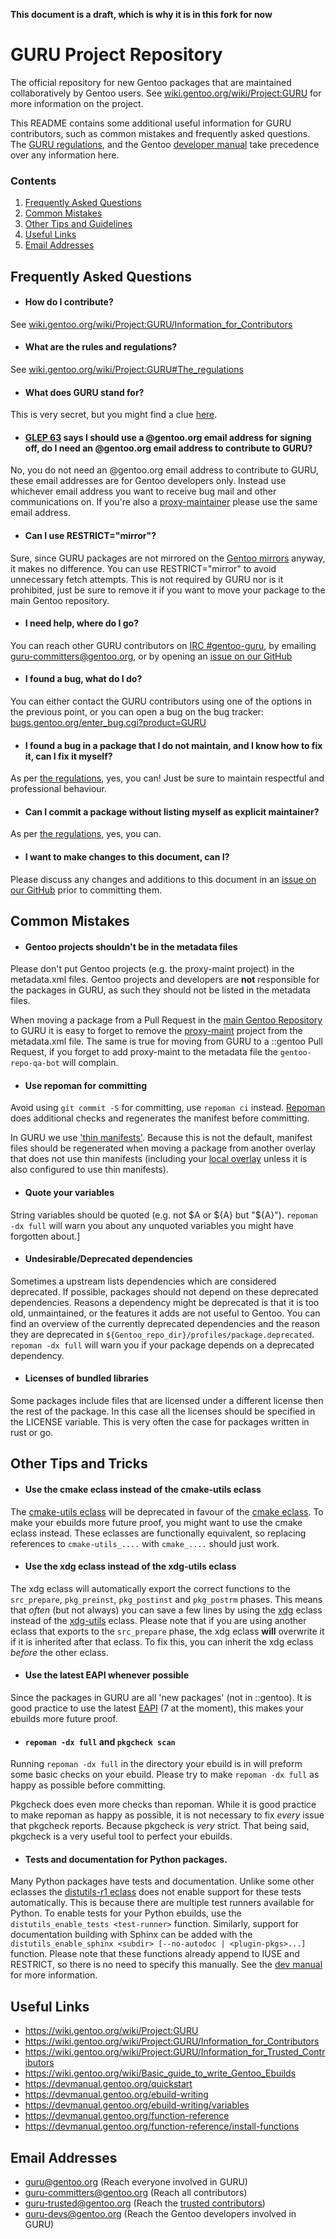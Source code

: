 **This document is a draft, which is why it is in this fork for now**

# GURU Project Repository

The official repository for new Gentoo packages that are maintained collaboratively by Gentoo users. See [wiki.gentoo.org/wiki/Project:GURU](https://wiki.gentoo.org/wiki/Project:GURU) for more information on the project.

This README contains some additional useful information for GURU contributors, such as common mistakes and frequently asked questions. The [GURU regulations](https://wiki.gentoo.org/wiki/Project:GURU#The_regulations), and the Gentoo [developer manual](https://devmanual.gentoo.org/) take precedence over any information here.

### Contents

1. [Frequently Asked Questions](#FAQ)
2. [Common Mistakes](#CommMist)
3. [Other Tips and Guidelines](#tips)
4. [Useful Links](#links)
5. [Email Addresses](#email)

## Frequently Asked Questions <a name="FAQ"></a>

- #### How do I contribute?

See [wiki.gentoo.org/wiki/Project:GURU/Information_for_Contributors](https://wiki.gentoo.org/wiki/Project:GURU/Information_for_Contributors)

- #### What are the rules and regulations?

See [wiki.gentoo.org/wiki/Project:GURU#The_regulations](https://wiki.gentoo.org/wiki/Project:GURU#The_regulations)

- #### What does GURU stand for?

This is very secret, but you might find a clue [here](https://dev.gentoo.org/~mgorny/articles/guru-a-new-model-of-contributing-to-gentoo.html#the-acronym).

- #### [GLEP 63](https://www.gentoo.org/glep/glep-0063.html) says I should use a @gentoo.org email address for signing off, do I need an @gentoo.org email address to contribute to GURU?

No, you do not need an @gentoo.org email address to contribute to GURU, these email addresses are for Gentoo developers only. Instead use whichever email address you want to receive bug mail and other communications on. If you're also a [proxy-maintainer](https://wiki.gentoo.org/wiki/Project:Proxy_Maintainers) please use the same email address.

- #### Can I use RESTRICT="mirror"?

Sure, since GURU packages are not mirrored on the [Gentoo mirrors](https://devmanual.gentoo.org/general-concepts/mirrors/index.html) anyway, it makes no difference. You can use RESTRICT="mirror" to avoid unnecessary fetch attempts. This is not required by GURU nor is it prohibited, just be sure to remove it if you want to move your package to the main Gentoo repository.

- #### I need help, where do I go?

You can reach other GURU contributors on [IRC #gentoo-guru](https://webchat.freenode.net/?channels=gentoo-guru), by emailing guru-committers@gentoo.org, or by opening an [issue on our GitHub](https://github.com/gentoo/guru/issues)

- #### I found a bug, what do I do?

You can either contact the GURU contributors using one of the options in the previous point, or you can open a bug on the bug tracker: [bugs.gentoo.org/enter_bug.cgi?product=GURU](https://bugs.gentoo.org/enter_bug.cgi?product=GURU)

- #### I found a bug in a package that I do not maintain, and I know how to fix it, can I fix it myself?

As per [the regulations](https://wiki.gentoo.org/wiki/Project:GURU#The_regulations), yes, you can! Just be sure to maintain respectful and professional behaviour.

- #### Can I commit a package without listing myself as explicit maintainer?

As per [the regulations](https://wiki.gentoo.org/wiki/Project:GURU#The_regulations), yes, you can.

- #### I want to make changes to this document, can I?

Please discuss any changes and additions to this document in an [issue on our GitHub](https://github.com/gentoo/guru/issues) prior to committing them.


## Common Mistakes <a name="CommMist"></a>

- #### Gentoo projects shouldn't be in the metadata files

Please don't put Gentoo projects (e.g. the proxy-maint project) in the metadata.xml files. Gentoo projects and developers are **not** responsible for the packages in GURU, as such they should not be listed in the metadata files.

When moving a package from a Pull Request in the [main Gentoo Repository](https://github.com/gentoo/gentoo) to GURU it is easy to forget to remove the [proxy-maint](https://wiki.gentoo.org/wiki/Project:Proxy_Maintainers) project from the metadata.xml file. The same is true for moving from GURU to a ::gentoo Pull Request, if you forget to add proxy-maint to the metadata file the `gentoo-repo-qa-bot` will complain.

- #### Use repoman for committing

Avoid using `git commit -S` for committing, use `repoman ci` instead. [Repoman](https://wiki.gentoo.org/wiki/Repoman) does additional checks and regenerates the manifest before committing.

In GURU we use ['thin manifests'](https://wiki.gentoo.org/wiki/Repository_format/package/Manifest#Thin_Manifest). Because this is not the default, manifest files should be regenerated when moving a package from another overlay that does not use thin manifests (including your [local overlay](https://wiki.gentoo.org/wiki/Custom_repository) unless it is also configured to use thin manifests).

- #### Quote your variables

String variables should be quoted (e.g. not $A or ${A} but "${A}"). `repoman -dx full` will warn you about any unquoted variables you might have forgotten about.]

- #### Undesirable/Deprecated dependencies

Sometimes a upstream lists dependencies which are considered deprecated. If possible, packages should not depend on these deprecated dependencies. Reasons a dependency might be deprecated is that it is too old, unmaintained, or the features it adds are not useful to Gentoo. You can find an overview of the currently deprecated dependencies and the reason they are deprecated in `${Gentoo_repo_dir}/profiles/package.deprecated`. `repoman -dx full` will warn you if your package depends on a deprecated dependency.

- #### Licenses of bundled libraries

Some packages include files that are licensed under a different license then the rest of the package. In this case all the licenses should be specified in the LICENSE variable. This is very often the case for packages written in rust or go.

## Other Tips and Tricks <a name="tips"></a>

- #### Use the cmake eclass instead of the cmake-utils eclass

The [cmake-utils eclass](https://devmanual.gentoo.org/eclass-reference/cmake-utils.eclass/index.html) will be deprecated in favour of the [cmake eclass](https://devmanual.gentoo.org/eclass-reference/cmake.eclass/index.html). To make your ebuilds more future proof, you might want to use the cmake eclass instead. These eclasses are functionally equivalent, so replacing references to `cmake-utils_....` with `cmake_....` should just work.

- #### Use the xdg eclass instead of the xdg-utils eclass

The xdg eclass will automatically export the correct functions to the `src_prepare`, `pkg_preinst`, `pkg_postinst` and `pkg_postrm` phases. This means that *often* (but not always) you can save a few lines by using the [xdg](https://devmanual.gentoo.org/eclass-reference/xdg.eclass/index.html) eclass instead of the [xdg-utils](https://devmanual.gentoo.org/eclass-reference/xdg-utils.eclass/index.html) eclass. Please note that if you are using another eclass that exports to the `src_prepare` phase, the xdg eclass **will** overwrite it if it is inherited after that eclass. To fix this, you can inherit the xdg eclass *before* the other eclass.

- #### Use the latest EAPI whenever possible

Since the packages in GURU are all 'new packages' (not in ::gentoo). It is good practice to use the latest [EAPI](https://devmanual.gentoo.org/ebuild-writing/eapi/index.html) (7 at the moment), this makes your ebuilds more future proof.

- #### `repoman -dx full` and `pkgcheck scan`

Running `repoman -dx full` in the directory your ebuild is in will preform some basic checks on your ebuild. Please try to make `repoman -dx full` as happy as possible before committing.

Pkgcheck does even more checks than repoman. While it is good practice to make repoman as happy as possible, it is not necessary to fix *every* issue that pkgcheck reports. Because pkgcheck is *very* strict. That being said, pkgcheck is a very useful tool to perfect your ebuilds.

- #### Tests and documentation for Python packages.

Many Python packages have tests and documentation. Unlike some other eclasses the [distutils-r1 eclass](https://devmanual.gentoo.org/eclass-reference/distutils-r1.eclass/index.html) does not enable support for these tests automatically. This is because there are multiple test runners available for Python. To enable tests for your Python ebuilds, use the `distutils_enable_tests <test-runner>` function. Similarly, support for documentation building with Sphinx can be added with the `distutils_enable_sphinx <subdir> [--no-autodoc | <plugin-pkgs>...]` function. Please note that these functions already append to IUSE and RESTRICT, so there is no need to specify this manually. See the [dev manual](https://devmanual.gentoo.org/eclass-reference/distutils-r1.eclass/index.html) for more information.

## Useful Links <a name="links"></a>

- https://wiki.gentoo.org/wiki/Project:GURU
- https://wiki.gentoo.org/wiki/Project:GURU/Information_for_Contributors
- https://wiki.gentoo.org/wiki/Project:GURU/Information_for_Trusted_Contributors
- https://wiki.gentoo.org/wiki/Basic_guide_to_write_Gentoo_Ebuilds
- https://devmanual.gentoo.org/quickstart
- https://devmanual.gentoo.org/ebuild-writing
- https://devmanual.gentoo.org/ebuild-writing/variables
- https://devmanual.gentoo.org/function-reference
- https://devmanual.gentoo.org/function-reference/install-functions


## Email Addresses <a name="email"></a>

- guru@gentoo.org (Reach everyone involved in GURU)
- guru-committers@gentoo.org (Reach all contributors)
- guru-trusted@gentoo.org (Reach the [trusted contributors](https://wiki.gentoo.org/wiki/Project:GURU/Information_for_Trusted_Contributors))
- guru-devs@gentoo.org (Reach the Gentoo developers involved in GURU)
